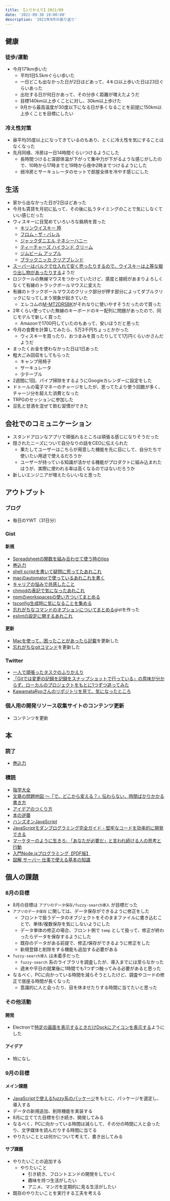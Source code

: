 ```yaml
---
title: 【ふりかえり】2021/09
date: '2021-09-30 19:00:00'
description: '2021年9月の振り返り'
---
```


## 健康

### 徒歩/運動

- 今月171km歩いた
  - 平均1日5.5kmぐらい歩いた
  - 一日どこも出なかった日が2日ほどあって、4キロ以上歩いた日は23日ぐらいあった
  - 出社する日が何日かあって、その分歩く距離が増えたようだ
  - 目標140km以上歩くことに対し、30km以上歩けた
  - 9月から最高温度が30度以下になる日が多くなることを前提に150km以上歩くことを目標にしたい

### 冷え性対策

- 昼平均35度以上になってきているのもあり、とくに冷え性を気にすることはなくなった
- 先月同様、冷房は一日14時間ぐらいつけるようにした
  - 長時間つけると深部体温が下がって集中力が下がるような感じがしたので、10時から17時までと19時から夜中2時までつけるようにした
  - 弱冷房とサーキュレータのセットで部屋全体を冷やす感じにした

## 生活

- 家から出なかった日が2日ほどあった
- 今月も賃貸を月初に払って、その後に払うタイミングのことで気にしなくていい感じだった
- ウィスキーに目覚めていろいろな銘柄を買った
  - [キリンウイスキー 陸](https://www.amazon.co.jp/dp/B085734965)
  - [フロム・ザ・バレル](https://www.amazon.co.jp/dp/B001TZASVQ)
  - [ジャックダニエル テネシーハニー](https://www.amazon.co.jp/dp/B0089E2OJE)
  - [ティーチャーズ ハイランド クリーム](https://www.amazon.co.jp/dp/B001TP4S26)
  - [ジムビーム アップル](https://www.amazon.co.jp/dp/B00V4X6DB2)
  - [ブラックニッカ クリアブレンド](https://www.amazon.co.jp/dp/B001TZ1PQI)
- [スーパーはバルクで仕入れて安く売ったりするので、ウイスキーは上等な掘り出し物があったりする](https://twitter.com/mkwrd/status/1427128165642555397?s=20)ようだ
- ロジクールの無線マウスをつかっていたけど、感度と接続があまりよろしくなくて有線のトラックボールマウスに変えた
- 有線のトラックボールマウスのクリック部分が押す部分によってダブルクリックになってしまう現象が起きていた
  - エレコムの[M-MT2DRSBK](https://www.amazon.co.jp/gp/product/B07ZRG3RW3)がそれなりに使いやすそうだったので買った
- 2年くらい使っていた無線のキーボードのキー配列に問題があったので、同じモデルで新しく買った
  - Amazonで1700円していたのもあって、安いほうだと思った
- 今月の食費を計算してみたら、5万3千円ちょっとかかった
  - ウィスキーを買ったり、おつまみを買ったりしてて1万円くらいかさんだようだ
- まったくお金を使わなかった日は1日あった
- 粗大ごみ回収をしてもらった
  - キャンプ用椅子
  - サーキュレータ
  - 少テーブル
- 2週間に1回、パイプ掃除をするようにGoogleカレンダーに設定をした
- ドトールの電子マネーのチャージをしたが、思ってたより使う回数が多く、チャージ分を超えた消費となった
- TRPGのセッションに参加した
- 豆乳と甘酒を混ぜて飲む習慣ができた

## 会社でのコミュニケーション

- スタンドアロンなアプリで頑張れるところは頑張る感じになりそうだった
- 隠されたニーズについて自分なりの話をCEOに伝えられた
  - 果たしてユーザーはこちらが用意した機能を先に目にして、自分たちで使いたい用途で使えるだろうか
  - ユーザーが持っている知識が活かせる機能がプロダクトに組み込まれたほうが、実際に使われる率は高くなるのではないだろうか
- 新しいエンジニアが増えたらいいなと思った

## アウトプット

### ブログ

- 毎日のYWT（31日分）

### Gist

#### 新規

- [Spreadsheetの関数を組み合わせて使う時のtips](https://gist.github.com/LeeDDHH/964f5e4919b52439419c3a73fbcf0ee7)
- [巻込力](https://gist.github.com/LeeDDHH/850bfdb57925f617e180c2fc3179b00a)
- [shell scriptを書いて疑問に思ってたあれこれ](https://gist.github.com/LeeDDHH/50179e3d99d1328775f6d931d48259ba)
- [macのautomatorで使っているあれこれを書く](https://gist.github.com/LeeDDHH/fc5a6d20fef7d4e753041d12c8d33ad4)
- [キャリアの悩みで共感したこと](https://gist.github.com/LeeDDHH/312d9337233cf7bdfe19d1e7269cf161)
- [chmodの表記で気になったあれこれ](https://gist.github.com/LeeDDHH/f3a0b7053edd06756db1f3ab1e0cc261)
- [npmのworkspacesの使い方ついてまとめる](https://gist.github.com/LeeDDHH/2fb2959ddeb5564ca157605f7830a24a)
- [tsconfig生成時に気になることを集める](https://gist.github.com/LeeDDHH/e0eb75f87f48cd5c5a613a692c66ac78)
- [忘れがちなコマンドのオプションについてまとめる](https://gist.github.com/LeeDDHH/84854b62f13a16922084ecd52ac06805)gistを作った
- [eslintの設定に関するあれこれ](https://gist.github.com/LeeDDHH/61fd4077ba50c677583062565b039fa0)

#### 更新

- [Macを使って、困ったことがあったら記載](https://gist.github.com/LeeDDHH/a3298867ecd5c50b9ddf36f3fe76a78a)を更新した
- [忘れがちなgitコマンド](https://gist.github.com/LeeDDHH/d3a3d99530bc0d9be9c1aa4869c4637e)を更新した

### Twitter

- [一人で頑張ったタスクのふりかえり](https://twitter.com/camomile_cafe/status/1433994248429326343)
- [「Gitでは変更の記録を記録をスナップショットで行っている」の意味が分からず、ローカルのプロジェクトをもとに1つずつ追ってみた](https://twitter.com/camomile_cafe/status/1434839060384677894)
- [KawamataRyoさんのリポジトリを見て、気になったところ](https://twitter.com/camomile_cafe/status/1435402197622083586)

### 個人用の開発リソース収集サイトのコンテンツ更新

- コンテンツを更新

## 本

### 読了

- [巻込力](https://www.amazon.co.jp/dp/4766834380)

### 積読

- [独学大全](https://github.com/LeeDDHH/book-output/blob/main/%E7%8B%AC%E5%AD%A6%E5%A4%A7%E5%85%A8/0_list.md#%E7%8B%AC%E5%AD%A6%E5%A4%A7%E5%85%A8)
- [文章の問題地図 ～「で、どこから変える？」伝わらない、時間ばかりかかる書き方](https://github.com/LeeDDHH/book-output/blob/main/%E6%96%87%E7%AB%A0%E3%81%AE%E5%95%8F%E9%A1%8C%E5%9C%B0%E5%9B%B3/list.md)
- [アイデアのつくり方](https://www.amazon.co.jp/dp/4484881047)
- [本の逆襲](https://www.amazon.co.jp/dp/4255007586)
- [ハンズオンJavaScript](https://www.amazon.co.jp/dp/4873119227)
- [JavaScriptモダンプログラミング完全ガイド - 堅牢なコードを効率的に開発できる](https://www.amazon.co.jp/dp/4295010561)
- [マーケターのように生きろ: 「あなたが必要だ」と言われ続ける人の思考と行動](https://www.amazon.co.jp/dp/4492046852)
- [入門Node.jsプログラミング【PDF版】](https://www.seshop.com/product/detail/23209)
- [図解 サーバー 仕事で使える基本の知識](https://www.amazon.co.jp/dp/4774138797)

## 個人の課題

### 8月の目標

- 8月の目標は `アプリのデータ保存/fuzzy-search導入` が目標だった
- `アプリのデータ保存` に関しては、データ保存ができるように修正をした
  - フロントで扱うデータのオブジェクトをそのままファイルに書き込むことで、単体/複数保存を気にしないようにした
  - データ単体の修正の場合、フロント側で `temp` として扱って、修正が終わったらデータを保存するようにした
  - 既存のデータがある前提で、修正/保存ができるように修正をした
  - 新規登録と削除をする機能も追加する必要がある
- `fuzzy-search導入` は未着手だった
  - `fuzzy-search` 系のライブラリを調査したが、導入までには至らなかった
  - 週末や平日の就業後に1時間でも1つずつ触ってみる必要があると思った
- なるべく、PCに向かっている時間を減らそうとしたけど、調査やコードの修正で居座る時間が長くなった
  - 意識的に人と会ったり、目を休ませたりする時間に当てたいと思った

### その他活動

#### 開発

- Electronで[特定の画面を表示するときだけDockにアイコンを表示する](https://github.com/LeeDDHH/alias-agent/commit/5fb906d85b068a470dd1205ac70a90907a91e1c4)ようにした

#### アイデア

- 特になし

### 9月の目標

#### メイン課題

- [JavaScriptで使えるfuzzy系のパッケージ](https://gist.github.com/LeeDDHH/d8e5552bd4ce34e1cb6096954fb292a0)をもとに、パッケージを選定し、導入する
- データの新規追加、削除機能を実装する
- 8月に立ててた目標を引き続き、開発してみる
- なるべく、PCに向かっている時間は減らして、その分の時間に人と会ったり、文字媒体を読んだりする時間に当てる
- やりたいこととは何かについて考えて、書き出してみる

#### サブ課題

- やりたいことの追加する
  - やりたいこと
    - 引き続き、フロントエンドの開発をしていく
    - 趣味を持つ生活がしたい
    - アニメ、マンガを定期的に見る生活がしたい
- 既存のやりたいことを実行する工夫を考える
